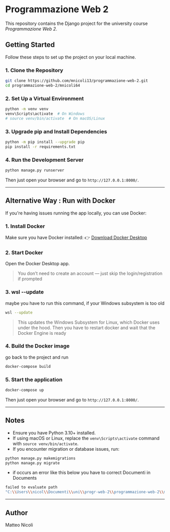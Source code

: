 # Programmazione Web 2

This repository contains the Django project for the university course *Programmazione Web 2*.

## Getting Started
Follow these steps to set up the project on your local machine.

### 1. Clone the Repository
```bash
git clone https://github.com/mnicoli13/programmazione-web-2.git
cd programmazione-web-2/mnicoli64
```

### 2. Set Up a Virtual Environment
```bash
python -m venv venv
venv\Scripts\activate  # On Windows
# source venv/bin/activate  # On macOS/Linux
```

### 3. Upgrade pip and Install Dependencies
```bash
python -m pip install --upgrade pip
pip install -r requirements.txt
```

### 4. Run the Development Server
```bash
python manage.py runserver
```

Then just open your browser and go to `http://127.0.0.1:8000/`.

---

## Alternative Way :  Run with Docker

If you're having issues running the app locally, you can use Docker:

### 1. Install Docker
Make sure you have Docker installed:
👉 [Download Docker Desktop](https://www.docker.com/get-started)

### 2. Start Docker
Open the Docker Desktop app.
> You don’t need to create an account — just skip the login/registration if prompted

### 3. wsl --update
maybe you have to run this command, if your Windows subsystem is too old
```bash
wsl --update
```
> This updates the Windows Subsystem for Linux, which Docker uses under the hood.
Then you have to restart docker and wait that the Docker Engine is ready


### 4. Build the Docker image
go back to the project and run
```bash
docker-compose build
```

### 5. Start the application
```bash
docker-compose up
```

Then just open your browser and go to `http://127.0.0.1:8000/`.

---

## Notes
- Ensure you have Python 3.10+ installed.
- If using macOS or Linux, replace the `venv\Scripts\activate` command with `source venv/bin/activate`.
- If you encounter migration or database issues, run:
```bash
python manage.py makemigrations
python manage.py migrate
```

- if occurs an error like this below you have to correct Documenti in Documents
```bash
failed to evaluate path
"C:\\Users\\nicol\\Documenti\\uni\\progr-web-2\\programmazione-web-2\\mnicoli64"
```


---

## Author
Matteo Nicoli
